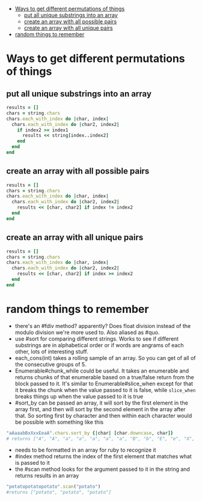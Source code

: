 - [Ways to get different permutations of things](#ways-to-get-different-permutations-of-things)
  - [put all unique substrings into an array](#put-all-unique-substrings-into-an-array)
  - [create an array with all possible pairs](#create-an-array-with-all-possible-pairs)
  - [create an array with all unique pairs](#create-an-array-with-all-unique-pairs)
- [random things to remember](#random-things-to-remember)

# Ways to get different permutations of things
## put all unique substrings into an array
```ruby
results = []
chars = string.chars
chars.each_with_index do |char, index|
  chars.each_with_index do |char2, index2|
    if index2 >= index1
      results << string[index..index2]
    end
  end
end
```
## create an array with all possible pairs
```ruby
results = []
chars = string.chars
chars.each_with_index do |char, index|
  chars.each_with_index do |char2, index2|
    results << [char, char2] if index != index2
  end
end
```
## create an array with all unique pairs
```ruby
results = []
chars = string.chars
chars.each_with_index do |char, index|
  chars.each_with_index do |char2, index2|
    results << [char, char2] if index >= index2
  end
end
```

# random things to remember
- there's an #fdiv method? apparently? Does float division instead of the modulo division we're more used to. Also aliased as #quo. 
- use #sort for comparing different strings. Works to see if different substrings are in alphabetical order or if words are angrams of each other, lots of interesting stuff. 
- each_cons(int) takes a rolling sample of an array. So you can get of all of the consecutive groups of 5. 
- Enumerable#chunk_while could be useful. It takes an enumerable and returns chunks of that enumerable based on a true/false return from the block passed to it. It's similar to Enumerable#slice_when except for that it breaks the chunk when the value passed to it is false, while ``slice_when`` breaks things up when the value passed to it is true
- #sort_by can be passed an array, it will sort by the first element in the array first, and then will sort by the second element in the array after that. So sorting first by character and then within each character would be possible with something like this
```ruby
"aAaaabBxXxxEeaA".chars.sort_by {|char| [char.downcase, char]}
# returns ["A", "A", "a", "a", "a", "a", "a", "B", "b", "E", "e", "X", "x", "x", "x"]
```
  - needs to be formatted in an array for ruby to recognize it
- #index method returns the index of the first element that matches what is passed to it
- the #scan method looks for the argument passed to it in the string and returns results in an array
```ruby
"potatopotatopotato".scan("potato")
#returns ["potato", "potato", "potato"]
